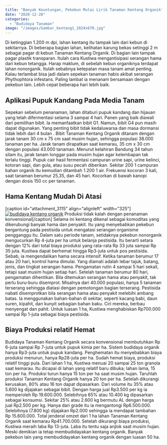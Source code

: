 ```yaml
---
title: "Banyak Keuntungan, Pekebun Mulai Lirik Tanaman Kentang Organik"
date: "2020-12-28"
categories: 
  - "Budidaya Tanaman"
image: "/images/Gambar_kentang1_1024x670.jpg"
---
```


Di ketinggian 1.200 m dpi, lahan kentang itu tampak lain dari kebun di sekitarnya. Di beberapa bagian lahan, kelihatan karung bekas setinggi 2 m sebagai pagar di kebun Tanaman Kentang Organik. Di bagian lain tampak pagar plastik transparan. Itulah cara Kustiwa mengantisipasi serangan hama dari kebun tetangga. Harap maklum, di sebelah kebun organiknya terdapat lahan nonorganik. Itulah sebabnya ketepatan masa tanam amat penting. Kalau terlambat bisa jadi dalam sepekan tanaman habis akibat serangan Phythophtora infestans. Paling lambat ia menanam bersamaan dengan pekebun lain. Lebih cepat beberapa hari lebih baik.

## Aplikasi Pupuk Kandang Pada Media Tanam

Sepekan sebelum penanaman, lahan ditaburi pupuk kandang dan hijauan yang telah difermentasi selama 3 sampai 4 hari. Panen yang baik diawali dari pemilihan bibit. Ia memanfaatkan bibit G1. Namun, bibit G4 pun masih dapat digunakan. Yang penting bibit tidak kedaluwarsa dan masa dormansi tidak lebih dari 4 bulan . Bibit Tanaman Kentang Organik ditanam dengan jarak tanam 30 cm x 75 cm saat musim hujan, sehingga populasi 38.000 tanaman per ha. Jarak tanam dirapatkan saat kemarau, 35 cm x 30 cm dengan populasi 43.000 tanaman. Menurut kelahiran Bandung 34 tahun silam itu, jarak tanam longgar pada musim hujan agar kelembapan tak terlalu tinggi. Pupuk cair hasil fermentasi campuran urine sapi, urine kelinci, kotoran sapi, dan gula, atau susu pecah diberikan. Sekitar 200 1 campuran bahan organik itu kemudian ditambah 1.200 1 air. Frekuensi kocoran 3 kali, saat tanaman berumur 25,35, dan 45 hari. Kocorkan di bawah kanopi dengan dosis 150 cc per tanaman.

## Hama Kentang Mudah Di Atasi

\[caption id="attachment\_3115" align="alignleft" width="325"\][![budidaya kentang organik](/images/Gambar_kentang_1024x684.jpg)](http://localhost/mitra/wp-content/uploads/2020/12/Gambar_kentang_1024x684.jpg) Produksi tidak kalah dengan penanaman konvensional\[/caption\] Selama ini kentang dikenal sebagai komoditas yang dikerubungi banyak hama dan penyakit. Itu yang menyebabkan pekebun bergantung pada pestisida untuk mengatasi serangan organisme pengganggu itu. Dalam satu periode tanam, setidaknya pekebun nonorganik mengucurkan Rp 4-juta per ha untuk belanja pestisida. Itu berarti setara dengan 12% dari total biaya produksi yang rata-rata Rp 33 juta sampai Rp 35 juta. Kustiwa dapat berhemat hingga Rp3-juta untuk pos pestisida. Sebab, ia mengendalikan hama secara intensif. Ketika tanaman berumur 17 atau 20 hari, kontrol hama dimulai. Yang diamati adalah lebar tajuk, batang, jenis, dan tingkat serangan hama. Pengamatan rutin 4 sampai 5 hari sekali, tetapi saat musim hujan setiap hari. Setelah tanaman berumur 80 hari, pengamatan dihentikan. Bila ditemukan serangan hama atau penyakit, tak perlu buru-buru disemprot. Misalnya dari 40.000 populasi, hanya 5 tanaman terserang sehingga diatasi dengan pemotongan bagian terserang. Pestisida nabati disemprotkan bila serangan hama atau penyakit melebihi ambang batas. Ia menggunakan bahan-bahan di sekitar, seperti kacang babi, daun suren, kipahit, dan kunyit sebagian bahan baku. Ciri mereka, berbau menyengat dan pahit. Untuk luasan 1 ha, Kustiwa menghabiskan Rp700.000 sampai Rp 1-juta sebagai biaya pestisida.

## Biaya Produksi relatif Hemat

Budidaya Tanaman Kentang Organik secara konvensional membutuhkan Rp 6-juta sampai Rp 7-juta untuk pupuk kimia per ha. Sistem budidaya organik hanya Rp3-juta untuk pupuk kandang. Penghematan itu menyebabkan biaya produksi menurun, hanya Rp28-juta per ha. Sudah hemat biaya, produksi relatif tinggi pula. Dari lahan 1 ha, Kustiwa menuai 20 sampai 25 ton granola saat kemarau. Itu dicapai di lahan yang relatif baru dibuka; lahan lama, 15 ton per ha. Produksi turun hanya 15 ton per ha saat musim hujan. Taruhlah produksi Tanaman Kentang Organik hanya 20 ton per ha. Setelah dikurangi kerusakan, 80% atau 16 ton dapat dipasarkan. Dari volume itu 35% atau 5.600 kg dijajakan sebagai bibit. Dengan harga jual Rp3.500 per kg ia memperoleh Rp 19.600.000. Selebihnya 65% atau 10.400 kg dipasarkan sebagai konsumsi. Sekitar 25% atau 2.600 kg bermutu AL dengan harga jual Rp2.500 per kg. Hanya dari grade itu ia mengantongi Rp6.500.000. Selebihnya (7.800 kg) dijajakan Rp2.000 sehingga ia mendapat tambahan Rp 15.600.000. Total jenderal omzet dari 1 ha lahan Tanaman Kentang Organik saat kemarau Rp41.700.000. Setelah dikurangi biaya produksi, Kustiwa meraih laba Rp 13-juta. Laba itu tentu saja anjlok saat musim hujan. Meski demikian ia tetap membudidayakan kentang organik. Banyak pekebun lain yang membudidayakan kentang organik dengan luasan 50 ha.
